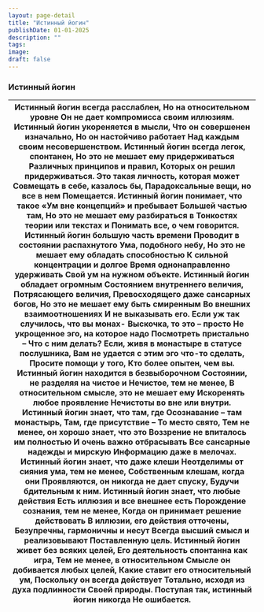 ```yaml
---
layout: page-detail
title: "Истинный йогин"
publishDate: 01-01-2025
description: ""
tags:
image:
draft: false
---
```


### Истинный йогин

| Истинный йогин всегда расслаблен,  Но на относительном уровне  Он не дает компромисса своим иллюзиям.  Истинный йогин укореняется в мысли,  Что он совершенен изначально,  Но он настойчиво работает  Над каждым своим несовершенством.  Истинный йогин всегда легок, спонтанен,  Но это не мешает ему придерживаться  Различных принципов и правил,  Которых он решил придерживаться.  Это такая личность, которая может  Совмещать в себе, казалось бы,  Парадоксальные вещи, но все в нем  Помещается.  Истинный йогин понимает, что такое  «Ум вне концепций» и пребывает  Большей частью там,  Но это не мешает ему разбираться в  Тонкостях теории или текстах и  Понимать все, о чем говорится.  Истинный йогин большую часть времени  Проводит в состоянии распахнутого  Ума, подобного небу,  Но это не мешает ему обладать способностью  К сильной концентрации и долгое  Время однонаправленно удерживать  Свой ум на нужном объекте.  Истинный йогин обладает огромным  Состоянием внутреннего величия,  Потрясающего величия,  Превосходящего даже сансарных богов,  Но это не мешает ему быть смиренным  Во внешних взаимоотношениях  И не выказывать его.  Если уж так случилось, что вы монах-  Выскочка, то это – просто  Не укрощенное эго, на которое надо  Посмотреть пристально –  Что с ним делать?  Если, живя в монастыре в статусе послушника,  Вам не удается с этим эго что-то сделать,  Просите помощи у того,  Кто более опытен, чем вы.  Истинный йогин находится в безвыборочном  Состоянии, не разделяя на чистое и  Нечистое, тем не менее,  В относительном смысле, это не мешает ему  Искоренять любое проявление  Нечистоты во вне или внутри.  Истинный йогин знает, что там, где  Осознавание – там монастырь,  Там, где присутствие –  То место свято,  Тем не менее, он хорошо знает, что это  Воззрение не впиталось им полностью  И очень важно отбрасывать  Все сансарные надежды и мирскую  Информацию даже в мелочах.  Истинный йогин знает, что даже клеши  Неотделимы от сияния ума, тем не менее,  Собственным клешам, когда они  Проявляются, он никогда не дает спуску,  Будучи бдительным к ним.  Истинный йогин знает, что любые действия  Есть иллюзия и все внешнее есть  Порождение сознания, тем не менее,  Когда он принимает решение действовать  В иллюзии, его действия отточены,  Безупречны, гармоничны и несут  Всегда высший смысл и реализовывают  Поставленную цель.  Истинный йогин живет без всяких целей,  Его деятельность спонтанна как игра,  Тем не менее, в относительном  Смысле он добивается любых целей,  Какие ставит его относительный ум,  Поскольку он всегда действует  Тотально, исходя из духа подлинности  Своей природы.  Поступая так, истинный йогин никогда  Не ошибается. |
| -------------------------------------------------------------------------------------------------------------------------------------------------------------------------------------------------------------------------------------------------------------------------------------------------------------------------------------------------------------------------------------------------------------------------------------------------------------------------------------------------------------------------------------------------------------------------------------------------------------------------------------------------------------------------------------------------------------------------------------------------------------------------------------------------------------------------------------------------------------------------------------------------------------------------------------------------------------------------------------------------------------------------------------------------------------------------------------------------------------------------------------------------------------------------------------------------------------------------------------------------------------------------------------------------------------------------------------------------------------------------------------------------------------------------------------------------------------------------------------------------------------------------------------------------------------------------------------------------------------------------------------------------------------------------------------------------------------------------------------------------------------------------------------------------------------------------------------------------------------------------------------------------------------------------------------------------------------------------------------------------------------------------------------------------------------------------------------------------------------------------------------------------------------------------------------------------------------------------------------------------------------------------------------------------------------------------------------------------------------------------------------------------------------------------------------------------------------------------------------------------------------------------------------------------------------------------------------------------------------------------------------------------------------------------------------------------------------------------------------------------------------------- |
  
  
